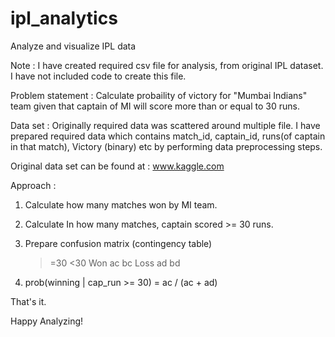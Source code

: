 # ipl_analytics
Analyze and visualize IPL data

Note : I have created required csv file for analysis, from original IPL dataset. I have not included code to create this file.

Problem statement :
  Calculate probaility of victory for "Mumbai Indians" team given that captain of MI will score more than or equal to 30 runs.

Data set :
  Originally required data was scattered around multiple file. I have prepared required data which contains match_id, captain_id, runs(of captain in that match), Victory (binary) etc by performing data preprocessing steps.
  
  Original data set can be found at : www.kaggle.com
  
Approach :
  
  1. Calculate how many matches won by MI team.
  2. Calculate In how many matches, captain scored >= 30 runs.
  3. Prepare confusion matrix (contingency table)
        >=30  <30
  Won   ac    bc
  Loss  ad    bd
  
  4. prob(winning | cap_run >= 30) = ac / (ac + ad) 
  
  That's it.
  
  Happy Analyzing!
  
